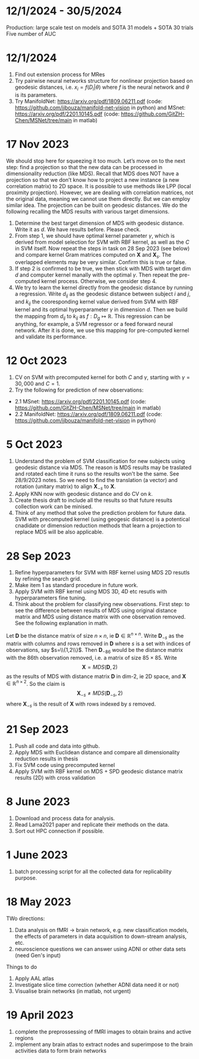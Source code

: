 # 12/1/2024 - 30/5/2024
Production: large scale test on models and SOTA 
31 models + SOTA
30 trials 
Five number of AUC

# 12/1/2024
1. Find out extension process for MRes
2. Try pairwise neural networks structure for nonlinear projection based on geodesic distances, i.e. $x_i = f(D_i|\theta)$ where $f$ is the neural network and $\theta$ is its parameters.
3. Try ManifoldNet: https://arxiv.org/pdf/1809.06211.pdf (code: https://github.com/jjbouza/manifold-net-vision in python) and MSnet: https://arxiv.org/pdf/2201.10145.pdf (code: https://github.com/GitZH-Chen/MSNet/tree/main in matlab)

# 17 Nov 2023
We should stop here for squeezing it too much. Let’s move on to the next step: find a projection so that the new data can be processed in dimensionality reduction (like MDS). Recall that MDS does NOT have a projection so that we don’t know how to project a new instance (a new correlation matrix) to 2D space. It is possible to use methods like LPP (local proximity projection). However, we are dealing with correlation matrices, not the original data, meaning we cannot use them directly. But we can employ similar idea. The projection can be built on geodesic distances. We do the following recalling the MDS results with various target dimensions. 

1. Determine the best target dimension of MDS with geodesic distance. Write it as $d$. We have results before. Please check.
2. From step 1, we should have optimal kernel parameter $\gamma$, which is derived from model selection for SVM with RBF kernel, as well as the $C$ in SVM itself. Now repeat the steps in task on 28 Sep 2023 (see below) and compare kernel Gram matrices computed on $\mathbf X$ and $\mathbf X_s$. The overlapped elements may be very similar. Confirm this is true or false.
3. If step 2 is confirmed to be true, we then stick with MDS with target dim $d$ and computer kernel manally with the optimal $\gamma$. Then repeat the pre-computed kernel process. Otherwise, we consider step 4. 
4. We try to learn the kernel directly from the geodesic distance by running a regression. Write $d_{ij}$ as the geodesic distance between subject $i$ and $j$, and $k_{ij}$ the cooresponding kernel value derived from SVM with RBF kernel and its optimal hyperparameter $\gamma$ in dimension $d$. Then we build the mapping from $d_{ij}$ to $k_{ij}$ as $f: D_g \mapsto \mathbb R$. This regression can be anything, for example, a SVM regressor or a feed forward neural network. After it is done, we use this mapping for pre-computed kernel and validate its performance. 

# 12 Oct 2023
1. CV on SVM with precomputed kernel for both $C$ and $\gamma$, starting with $\gamma=30,000$ and $C=1$.
2. Try the following for prediction of new observations: 
- 2.1 MSnet: https://arxiv.org/pdf/2201.10145.pdf (code: https://github.com/GitZH-Chen/MSNet/tree/main in matlab)
- 2.2 ManifoldNet: https://arxiv.org/pdf/1809.06211.pdf (code: https://github.com/jjbouza/manifold-net-vision in python)



# 5 Oct 2023
1. Understand the problem of SVM classification for new subjects using geodesic distance via MDS. The reason is MDS results may be traslated and rotated each time it runs so the results won't be the same. See 28/9/2023 notes. So we need to find the translation (a vector) and rotation (unitary matrix) to align $\mathbf X_{-s}$ to $\mathbf X$.
2. Apply KNN now with geodesic distance and do CV on $k$. 
3. Create thesis draft to include all the results so that future results collection work can be minised.
4. Think of any method that solve the prediction problem for future data. SVM with precomputed kernel (using geogesic distance) is a potentical cnadidate or dimension reduction methods that learn a projection to replace MDS will be also applicable. 

# 28 Sep 2023
1. Refine hyperparameters for SVM with RBF kernel using MDS 2D resutls by refining the search grid.
2. Make item 1 as standard procedure in future work.
3. Apply SVM with RBF kernel using MDS 3D, 4D etc resutls with hyperparameters fine tuning.
4. Think about the problem for classifying new observations. First step: to see the difference between results of MDS using original distance matrix and MDS using distance matrix with one observation removed. See the following explanation in math.

Let $\mathbf D$ be the distance matrix of size $n\times n$, ie  $\mathbf D\in \mathbb R^{n\times n}$. Write $\mathbf D_{-s}$ as the matrix with columns and rows removed in $\mathbf D$ where $s$ is a set with indices of observations, say $s=\\{1,2\\}$. Then $\mathbf D_{-86}$ would be the distance matrix with the 86th observation removed, i.e. a matrix of size $85\times 85$. Write $$\mathbf X = MDS(\mathbf D,2)$$ as the results of MDS with distance matrix $\mathbf D$ in dim-2, ie 2D space, and $\mathbf X\in \mathbb R^{n\times 2}$. So the claim is $$\mathbf X_{-s} \not = MDS(\mathbf D_{-s},2)$$ where $\mathbf X_{-s}$ is the result of $\mathbf X$ with rows indexed by $s$ removed. 

   
# 21 Sep 2023
1. Push all code and data into github.
2. Apply MDS with Euclidean distance and compare all dimensionality reduction results in thesis
3. Fix SVM code using precomputed kernel
4. Apply SVM with RBF kernel on MDS + SPD geodesic distance matrix results (2D) with cross validation 

   
# 8 June 2023
1. Download and process data for analysis.
2. Read Lama2021 paper and replicate their methods on the data.
3. Sort out HPC connection if possible. 

# 1 June 2023
1. batch processing script for all the collected data for replicability purpose. 

# 18 May 2023
TWo directions: 
1. Data analysis on fMRI -> brain network, e.g. new classification models, the effects of parameters in data acquisition to down-stream analysis, etc. 
2. neuroscience questions we can answer using ADNI or other data sets (need Gen's input)

Things to do 
1. Apply AAL atlas 
2. Investigate slice time correction (whether ADNI data need it or not) 
3. Visualise brain networks (in matlab, not urgent) 

# 19 April 2023

1. complete the preprossessing of fMRI images to obtain brains and active regions 
2. implement any brain atlas to extract nodes and superimpose to the brain activities data to form brain networks 
